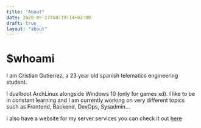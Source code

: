 ```yaml
---
title: "About"
date: 2020-05-27T00:19:14+02:00
draft: true
layout: "about"
---
```

# $whoami

I am Cristian Gutierrez, a 23 year old spanish telematics engineering student.

I dualboot ArchLinux alongside Windows 10 (only for games xd). I like to be in constant learning and I am currently working on very different topics such as Frontend, Backend, DevOps, Sysadmin...

I also have a website for my server services you can check it out [here](https://server.crstian.me/)
